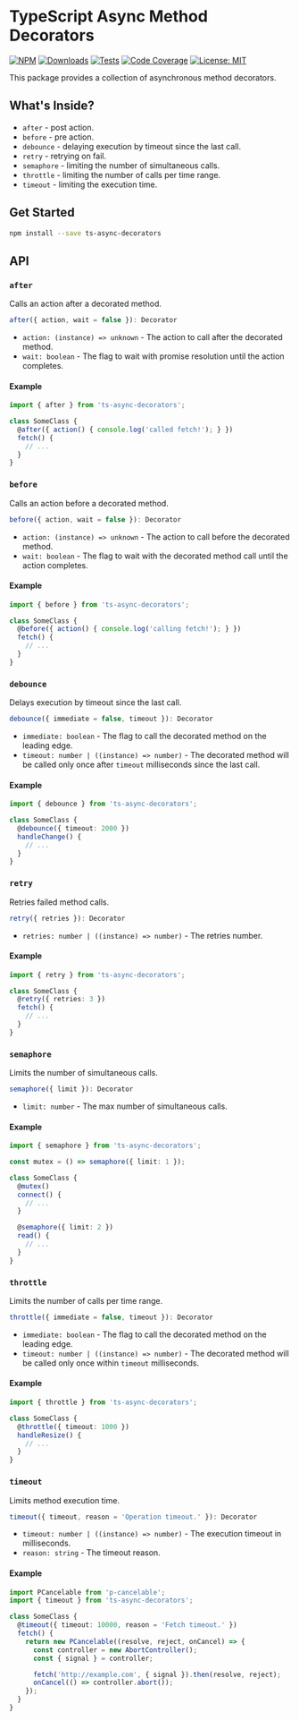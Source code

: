 # TypeScript Async Method Decorators
[![NPM](https://img.shields.io/npm/v/ts-async-decorators.svg)](https://www.npmjs.com/package/ts-async-decorators)
[![Downloads](https://img.shields.io/npm/dm/ts-async-decorators)](https://www.npmjs.com/package/ts-async-decorators)
[![Tests](https://github.com/dokmic/ts-async-decorators/actions/workflows/tests.yaml/badge.svg?branch=master)](https://github.com/dokmic/ts-async-decorators/actions/workflows/tests.yaml)
[![Code Coverage](https://codecov.io/gh/dokmic/ts-async-decorators/badge.svg?branch=master)](https://codecov.io/gh/dokmic/ts-async-decorators?branch=master)
[![License: MIT](https://img.shields.io/badge/License-MIT-yellow.svg)](https://opensource.org/licenses/MIT)

This package provides a collection of asynchronous method decorators.

## What's Inside?
- `after` - post action.
- `before` - pre action.
- `debounce` - delaying execution by timeout since the last call.
- `retry` - retrying on fail.
- `semaphore` - limiting the number of simultaneous calls.
- `throttle` - limiting the number of calls per time range.
- `timeout` - limiting the execution time.

## Get Started
```bash
npm install --save ts-async-decorators
```

## API
### `after`
Calls an action after a decorated method.

```typescript
after({ action, wait = false }): Decorator
```
- `action: (instance) => unknown` - The action to call after the decorated method.
- `wait: boolean` - The flag to wait with promise resolution until the action completes.

#### Example
```typescript
import { after } from 'ts-async-decorators';

class SomeClass {
  @after({ action() { console.log('called fetch!'); } })
  fetch() {
    // ...
  }
}
```

### `before`
Calls an action before a decorated method.

```typescript
before({ action, wait = false }): Decorator
```
- `action: (instance) => unknown` - The action to call before the decorated method.
- `wait: boolean` - The flag to wait with the decorated method call until the action completes.

#### Example
```typescript
import { before } from 'ts-async-decorators';

class SomeClass {
  @before({ action() { console.log('calling fetch!'); } })
  fetch() {
    // ...
  }
}
```

### `debounce`
Delays execution by timeout since the last call.

```typescript
debounce({ immediate = false, timeout }): Decorator
```
- `immediate: boolean` - The flag to call the decorated method on the leading edge.
- `timeout: number | ((instance) => number)` - The decorated method will be called only once after `timeout` milliseconds since the last call.

#### Example
```typescript
import { debounce } from 'ts-async-decorators';

class SomeClass {
  @debounce({ timeout: 2000 })
  handleChange() {
    // ...
  }
}
```

### `retry`
Retries failed method calls.

```typescript
retry({ retries }): Decorator
```
- `retries: number | ((instance) => number)` - The retries number.

#### Example
```typescript
import { retry } from 'ts-async-decorators';

class SomeClass {
  @retry({ retries: 3 })
  fetch() {
    // ...
  }
}
```

### `semaphore`
Limits the number of simultaneous calls.

```typescript
semaphore({ limit }): Decorator
```
- `limit: number` - The max number of simultaneous calls.

#### Example
```typescript
import { semaphore } from 'ts-async-decorators';

const mutex = () => semaphore({ limit: 1 });

class SomeClass {
  @mutex()
  connect() {
    // ...
  }

  @semaphore({ limit: 2 })
  read() {
    // ...
  }
}
```

### `throttle`
Limits the number of calls per time range.

```typescript
throttle({ immediate = false, timeout }): Decorator
```
- `immediate: boolean` - The flag to call the decorated method on the leading edge.
- `timeout: number | ((instance) => number)` - The decorated method will be called only once within `timeout` milliseconds.

#### Example
```typescript
import { throttle } from 'ts-async-decorators';

class SomeClass {
  @throttle({ timeout: 1000 })
  handleResize() {
    // ...
  }
}
```

### `timeout`
Limits method execution time.

```typescript
timeout({ timeout, reason = 'Operation timeout.' }): Decorator
```
- `timeout: number | ((instance) => number)` - The execution timeout in milliseconds.
- `reason: string` - The timeout reason.

#### Example
```typescript
import PCancelable from 'p-cancelable';
import { timeout } from 'ts-async-decorators';

class SomeClass {
  @timeout({ timeout: 10000, reason = 'Fetch timeout.' })
  fetch() {
    return new PCancelable((resolve, reject, onCancel) => {
      const controller = new AbortController();
      const { signal } = controller;

      fetch('http://example.com', { signal }).then(resolve, reject);
      onCancel(() => controller.abort());
    });
  }
}
```
